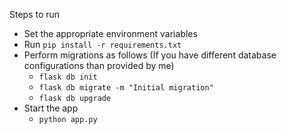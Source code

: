 Steps to run
- Set the appropriate environment variables
- Run `pip install -r requirements.txt`
- Perform migrations as follows (If you have different database configurations than provided by me)
    - `flask db init`
    - `flask db migrate -m "Initial migration"`
    - `flask db upgrade`
- Start the app
    - `python app.py`
